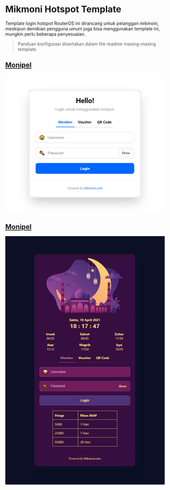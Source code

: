 # Mikmoni Hotspot Template

Template login hotspot RouterOS ini dirancang untuk pelanggan mikmoni, meskipun demikian pengguna umum juga bisa menggunakan template ini, mungkin perlu beberapa penyesuaian.

> Panduan konfigurasi disertakan dalam file readme masing-masing template.

## [Monipel](https://github.com/renomureza/mikmoni-hotspot-template/tree/master/monipel)

<p align="center">
<img src="https://raw.githubusercontent.com/renomureza/mikmoni-hotspot-template/master/monipel.png" />
</p>

## [Monipel](https://github.com/renomureza/mikmoni-hotspot-template/tree/master/ramadhan)

<p align="center">
<img src="https://raw.githubusercontent.com/renomureza/mikmoni-hotspot-template/master/ramadhan.png" />
</p>
